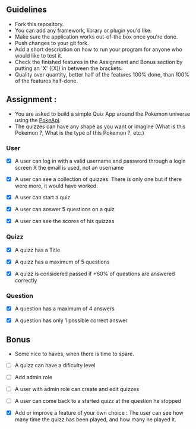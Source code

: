 ## Guidelines
- Fork this repository.
- You can add any framework, library or plugin you'd like.
- Make sure the application works out-of-the box once you're done.
- Push changes to your git fork.
- Add a short description on how to run your program for anyone who would like to test it.
- Check the finished features in the Assignment and Bonus section by putting an 'X' ([X]) in between the brackets.
- Quality over quantity, better half of the features 100% done, than 100% of the features half-done.

## Assignment :
  - You are asked to build a simple Quiz App around the Pokemon universe using the [PokeApi](https://pokeapi.co/).
  - The quizzes can have any shape as you want or imagine (What is this Pokemon ?, What is the type of this Pokemon ?, etc.)

### User
- [X] A user can log in with a valid username and password through a login screen X the email is used, not an username

- [X] A user can see a collection of quizzes. There is only one but if there were more, it would have worked.

- [X] A user can start a quiz

- [X] A user can answer 5 questions on a quiz

- [X] A user can see the scores of his quizzes


### Quizz
- [X] A quizz has a Title

- [X] A quizz has a maximum of 5 questions

- [X] A quizz is considered passed if +60% of questions are answered correctly

### Question
- [X] A question has a maximum of 4 answers

- [X] A question has only 1 possible correct answer


## Bonus
- Some nice to haves, when there is time to spare.

- [ ] A quizz can have a dificulty level

- [ ] Add admin role

- [ ] A user with admin role can create and edit quizzes

- [ ] A user can come back to a started quizz at the question he stopped

- [X] Add or improve a feature of your own choice : The user can see how many time the quizz has been played, and how many he played it.
